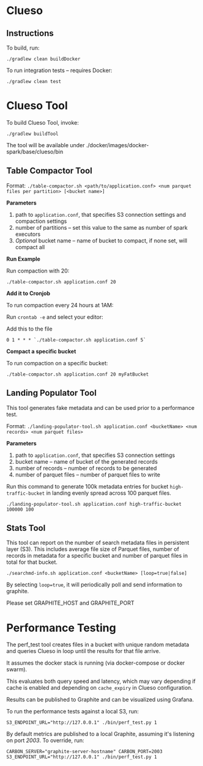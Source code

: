 Clueso
======

Instructions
------------

To build, run:

`./gradlew clean buildDocker`


To run integration tests – requires Docker:

`./gradlew clean test`



Clueso Tool
===========

To build Clueso Tool, invoke:

`./gradlew buildTool`

The tool will be available under ./docker/images/docker-spark/base/clueso/bin


Table Compactor Tool
--------------------

Format: `./table-compactor.sh <path/to/application.conf> <num parquet files per partition> [<bucket name>]`

**Parameters**

1. path to `application.conf`, that specifies S3 connection settings and compaction settings  
2. number of partitions – set this value to the same as number of spark executors
3. *Optional* bucket name – name of bucket to compact, if none set, will compact all

**Run Example**

Run compaction with 20:

`./table-compactor.sh application.conf 20` 

**Add it to Cronjob**

To run compaction every 24 hours at 1AM:

Run `crontab -e` and select your editor:

Add this to the file

```
0 1 * * * `./table-compactor.sh application.conf 5`
```

**Compact a specific bucket**

To run compaction on a specific bucket:

`./table-compactor.sh application.conf 20 myFatBucket`



Landing Populator Tool
-----------------------

This tool generates fake metadata and can be used prior to a performance test.

Format: `./landing-populator-tool.sh application.conf <bucketName> <num records> <num parquet files>`

**Parameters**

1. path to `application.conf`, that specifies S3 connection settings  
2. bucket name – name of bucket of the generated records
3. number of records – number of records to be generated
4. number of parquet files – number of parquet files to write
 


Run this command to generate 100k metadata entries for bucket `high-traffic-bucket` in landing evenly spread across 100 
parquet files. 

`./landing-populator-tool.sh application.conf high-traffic-bucket 100000 100`



Stats Tool
----------

This tool can report on the number of search metadata files in persistent layer (S3).
This includes average file size of Parquet files, number of records in metadata for a specific bucket and 
number of parquet files in total for that bucket.

`./searchmd-info.sh application.conf <bucketName> [loop=true|false]`

By selecting `loop=true`, it will periodically poll and send information to graphite.

Please set GRAPHITE_HOST and GRAPHITE_PORT 



Performance Testing
===================

The perf_test tool creates files in a bucket with unique random metadata and queries Clueso in loop
until the results for that file arrive.

It assumes the docker stack is running (via docker-compose or docker swarm).

This evaluates both query speed and latency, which may vary depending if cache is enabled and depending on 
`cache_expiry` in Clueso configuration.

Results can be published to Graphite and can be visualized using Grafana.
  
To run the performance tests against a local S3, run: 

`S3_ENDPOINT_URL="http://127.0.0.1" ./bin/perf_test.py 1`

By default metrics are published to a local Graphite, assuming it's listening on port *2003*. To override, run:

`CARBON_SERVER="graphite-server-hostname" CARBON_PORT=2003 S3_ENDPOINT_URL="http://127.0.0.1" ./bin/perf_test.py 1`


